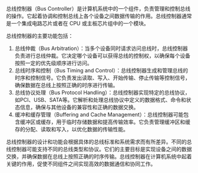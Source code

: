 总线控制器（Bus Controller）是计算机系统中的一个组件，负责管理和控制总线的操作。它起着协调和控制总线上各个设备之间数据传输的作用。总线控制器通常是一个集成电路芯片或者在 CPU 或主板芯片组中的一个模块。

总线控制器的主要功能包括：

1. 总线仲裁（Bus Arbitration）：当多个设备同时请求访问总线时，总线控制器负责进行总线仲裁。它决定哪个设备可以获得总线的控制权，以确保每个设备按照一定的优先级顺序进行访问。
2. 总线时序和控制（Bus Timing and Control）：总线控制器生成和管理总线的时序和控制信号。它负责发出读取、写入、开始传输、停止传输等控制信号，确保数据在总线上按照正确的时序进行传输。
3. 总线协议处理（Bus Protocol Handling）：总线控制器实现特定的总线协议，如PCI、USB、SATA等。它解析和处理总线协议中定义的数据格式、命令和状态信息，确保与其他设备的兼容性和正确的数据交换。
4. 缓冲和缓存管理（Buffering and Cache Management）：总线控制器可能包含缓冲区或缓存，用于临时存储数据和提高传输效率。它负责管理缓冲区和缓存的分配、读取和写入，以优化数据的传输性能。

总线控制器的设计和功能会根据具体的总线标准和系统需求而有所差异。不同的总线控制器可能支持不同的总线类型和协议。它们的主要目标是实现设备之间的数据交换，并确保数据在总线上按照正确的时序传输。总线控制器在计算机系统中起着关键的作用，促使不同组件之间实现高效的数据通信和协同工作。


